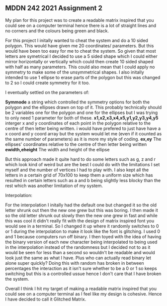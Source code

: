 ## MDDN 242 2021 Assignment 2

My plan for this project was to create a readable matrix inspired that you could see on a computer terminal hence there is a lot of straight lines and no corners  and the colours being green and black.

For this project I initally wanted to cheat the system and do a 10 sided polygon. This would have given me 20 coordinates/ parameters. But this would have been too easy for me to cheat the system. So given that most letters are symetrical I decided to use a 5 sided shape which I could either mirror horizontally or vertically which could then create 10 sided shaped with half as many parameters. This could also mean that I could apply no symmetry to make some of the unsymmetrical shapes. I also initally intended to use 1 ellipse to erase parts of the polygon but this was changed to 2 so I could create symmetry for it too.

I eventually settled on the parameters of:

 <b>Symmode</b> a string which controlled the symmetry options for both the polygon and the ellipses drawn on top of it. This probably technically should be 2 variables one for the polygon and one for the ellipses but I was trying to only need 1 parameter for both of these.
 <b>x1,x2,x3,x4,x5,y1,y2,y3,y4,y5</b> interger x and y coordinates of each point in the polygon relative to the centre of then letter being written. i would have prefered to just have have a x coord and y coord array but the system would let me (even if it counted as the same number of parameters) as it is more my style of coding.
 <b>ex,ey</b> The ellipses' coordinates relative to the centre of then letter being written
<b>ewidth,eheight</b> The width and height of the ellipse


But this approach made it quite hard to do some letters such as g, z and r which look kind of weird but are the best I could do with the limitations I set myself and the number of vertices I had to play with. I also kept all the letters in a certain grid of 70x100 to keep them a uniform size which has resulted in certain letters such as a and b being slightly less blocky than the rest which was another limitation of my system.


Interpolation:

For the interpolation I initally had the default one but changed it so the old letter shrunk out then the new one grew but this was boring. I then made it so the old letter shrunk out slowly then the new one grew in fast and while this was cool it didn't really fit with the design of matrix inspired font you would see in a terminal. So I changed it up where it randomly switches to 0 or 1 during the interpolation to make it look like the font is glitching. I used 0 and 1 because computers run off binary. I then toyed with the idea of having the binary version of each new character being interpolated to being used in the interpolation instead of the randomness but I decided not to as it would be seen for less than a second so wouldn't be readable and would look just the same as what I have. Plus who can actually read binary let alone super quickly?
Doing this with random has broken in between percentages the interaction  as it isn't sure whether to be a 0 or 1 so keeps switching but this is a controlled ussue hence I don't care that I have broken the system.

Overall I think I hit my target of making a readable matrix inspired that you could see on a computer terminal as I feel like my design is cohesive. Hence  I have decided to call it Glitched Matrix.
